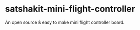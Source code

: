 # satshakit-mini-flight-controller
 An open source &amp; easy to make mini flight controller board. 
